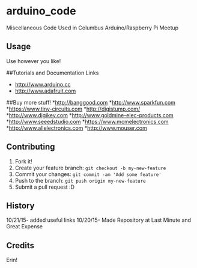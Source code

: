 # arduino_code

Miscellaneous Code Used in Columbus Arduino/Raspberry Pi Meetup

## Usage

Use however you like!

##Tutorials and Documentation Links
  * http://www.arduino.cc
  * http://www.adafruit.com

##Buy more stuff!
  *http://banggood.com
  *http://www.sparkfun.com
  *https://www.tiny-circuits.com
  *http://digistump.com/
  *http://www.digikey.com
  *http://www.goldmine-elec-products.com
  *http://www.seeedstudio.com
  *https://www.mcmelectronics.com
  *http://www.allelectronics.com
   *http://www.mouser.com

## Contributing

1. Fork it!
2. Create your feature branch: `git checkout -b my-new-feature`
3. Commit your changes: `git commit -am 'Add some feature'`
4. Push to the branch: `git push origin my-new-feature`
5. Submit a pull request :D

## History
10/21/15- added useful links
10/20/15- Made Repository at Last Minute and Great Expense

## Credits

Erin!
